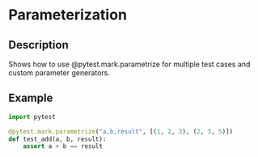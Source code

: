 # Parameterization

## Description
Shows how to use @pytest.mark.parametrize for multiple test cases and custom parameter generators.

## Example
```python
import pytest

@pytest.mark.parametrize("a,b,result", [(1, 2, 3), (2, 3, 5)])
def test_add(a, b, result):
    assert a + b == result
```
